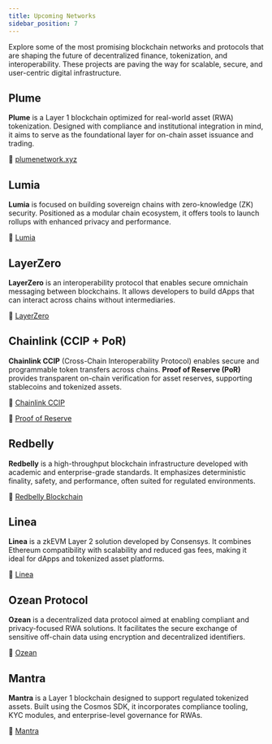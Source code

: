 ```yaml
---
title: Upcoming Networks
sidebar_position: 7
---
```


Explore some of the most promising blockchain networks and protocols that are shaping the future of decentralized finance, tokenization, and interoperability. These projects are paving the way for scalable, secure, and user-centric digital infrastructure.

## Plume

**Plume** is a Layer 1 blockchain optimized for real-world asset (RWA) tokenization. Designed with compliance and institutional integration in mind, it aims to serve as the foundational layer for on-chain asset issuance and trading.

🔗 [plumenetwork.xyz](https://plumenetwork.xyz)

## Lumia

**Lumia** is focused on building sovereign chains with zero-knowledge (ZK) security. Positioned as a modular chain ecosystem, it offers tools to launch rollups with enhanced privacy and performance.

🔗 [Lumia](https://lumia.org/)

## LayerZero

**LayerZero** is an interoperability protocol that enables secure omnichain messaging between blockchains. It allows developers to build dApps that can interact across chains without intermediaries.

🔗 [LayerZero](https://layerzero.network)

## Chainlink (CCIP + PoR)

**Chainlink CCIP** (Cross-Chain Interoperability Protocol) enables secure and programmable token transfers across chains. **Proof of Reserve (PoR)** provides transparent on-chain verification for asset reserves, supporting stablecoins and tokenized assets.

🔗 [Chainlink CCIP](https://chain.link/cross-chain)

🔗 [Proof of Reserve](https://chain.link/proof-of-reserve)

## Redbelly

**Redbelly** is a high-throughput blockchain infrastructure developed with academic and enterprise-grade standards. It emphasizes deterministic finality, safety, and performance, often suited for regulated environments.

🔗 [Redbelly Blockchain](https://www.redbellyblockchain.io)

## Linea

**Linea** is a zkEVM Layer 2 solution developed by Consensys. It combines Ethereum compatibility with scalability and reduced gas fees, making it ideal for dApps and tokenized asset platforms.

🔗 [Linea](https://www.linea.build)

## Ozean Protocol

**Ozean** is a decentralized data protocol aimed at enabling compliant and privacy-focused RWA solutions. It facilitates the secure exchange of sensitive off-chain data using encryption and decentralized identifiers.

🔗 [Ozean](https://www.ozean.xyz)

## Mantra

**Mantra** is a Layer 1 blockchain designed to support regulated tokenized assets. Built using the Cosmos SDK, it incorporates compliance tooling, KYC modules, and enterprise-level governance for RWAs.

🔗 [Mantra](https://www.mantrachain.io)
